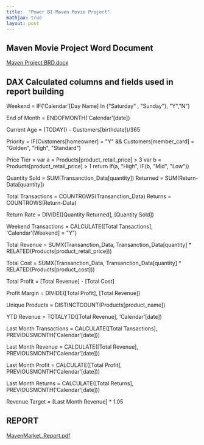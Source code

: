```yaml
---
title:  "Power BI Maven Movie Project"
mathjax: true
layout: post
---
```


## Maven Movie Project Word Document

[Maven Project BRD.docx](https://github.com/Mugisha112/Mugisha112.github.io/files/12367117/Maven.Project.BRD.docx)


## DAX Calculated columns and fields used in report building

Weekend = IF('Calendar'[Day Name] In {"Saturday" , "Sunday"}, "Y","N")

End of Month =  ENDOFMONTH('Calendar'[date])

Current Age = (TODAY() - Customers[birthdate])/365

Priority = IF(Customers[homeowner] = "Y" && Customers[member_card] = "Golden", "High", "Standard")

Price Tier = var a = Products[product_retail_price] > 3
             var b = Products[product_retail_price] > 1
             return
             If(a, "High", IF(b, "Mid", "Low")) 

Quantity Sold = SUM(Transanction_Data[quantity]) 
         Returned = SUM(Return-Data[quantity])

Total Transactions = COUNTROWS(Transanction_Data)
      Returns = COUNTROWS(Return-Data)

Return Rate = DIVIDE([Quantity Returned], [Quantity Sold])

Weekend Transactions = CALCULATE([Total Tansactions], 'Calendar'[Weekend] = "Y")

Total Revenue = SUMX(Transanction_Data, Transanction_Data[quantity] * RELATED(Products[product_retail_price]))

Total Cost = SUMX(Transanction_Data, Transanction_Data[quantity] * RELATED(Products[product_cost]))

Total Profit = [Total Revenue] - [Total Cost]

Profit Margin = DIVIDE([Total Profit], [Total Revenue])

Unique Products = DISTINCTCOUNT(Products[product_name])

YTD Revenue = TOTALYTD([Total Revenue], 'Calendar'[date])

Last Month Transactions = CALCULATE([Total Tansactions], PREVIOUSMONTH('Calendar'[date]))

Last Month Revenue = CALCULATE([Total Revenue], PREVIOUSMONTH('Calendar'[date]))

Last Month Profit = CALCULATE([Total Profit], PREVIOUSMONTH('Calendar'[date]))

Last Month Returns = CALCULATE([Total Returns], PREVIOUSMONTH('Calendar'[date]))

Revenue Target = [Last Month Revenue] * 1.05

## REPORT

[MavenMarket_Report.pdf](https://github.com/Mugisha112/Mugisha112.github.io/files/12366870/MavenMarket_Report.pdf)

